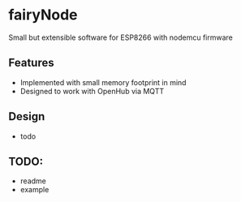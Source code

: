 # fairyNode

Small but extensible software for ESP8266 with nodemcu firmware

## Features
* Implemented with small memory footprint in mind
* Designed to work with OpenHub via MQTT

## Design
* todo

## TODO:
* readme
* example

